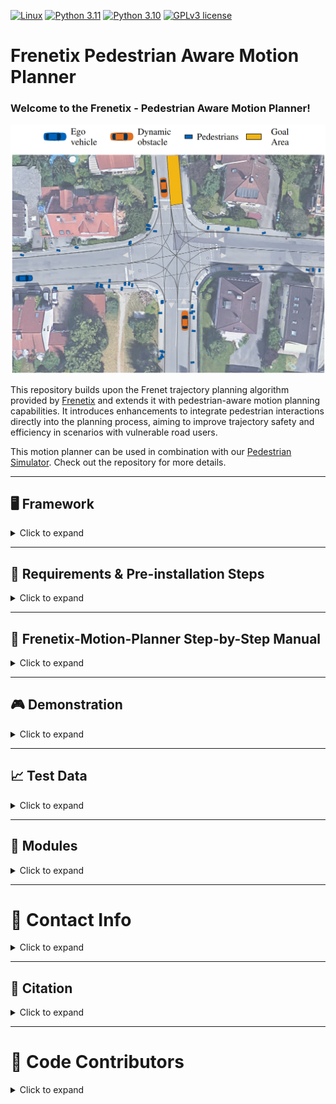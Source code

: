 <!-- [![DOI](https://zenodo.org/badge/700239470.svg)](https://zenodo.org/records/10078062) -->

[![Linux](https://img.shields.io/badge/os-linux-blue.svg)](https://www.linux.org/)
[![Python 3.11](https://img.shields.io/badge/python-3.11-blue.svg)](https://www.python.org/downloads/release/python-3110/) [![Python 3.10](https://img.shields.io/badge/python-3.10-blue.svg)](https://www.python.org/downloads/release/python-3100/)
[![GPLv3 license](https://img.shields.io/badge/License-GPLv3-blue.svg)](http://perso.crans.org/besson/LICENSE.html)

# Frenetix  Pedestrian Aware Motion Planner 
### Welcome to the Frenetix - Pedestrian Aware Motion Planner!

<img src="doc/images/Scenario_Overview.png" alt="Overview Image" width="600"/>

This repository builds upon the Frenet trajectory planning algorithm provided by [Frenetix](https://github.com/TUM-AVS/Frenetix/) and extends it with pedestrian-aware motion planning capabilities. It introduces enhancements to integrate pedestrian interactions directly into the planning process, aiming to improve trajectory safety and efficiency in scenarios with vulnerable road users. 

This motion planner can be used in combination with our [Pedestrian Simulator](https://github.com/TUM-AVS/PedestrianSimulator). Check out the repository for more details.



---

## 🖥️ Framework

<details>
<summary>Click to expand</summary>

The Frenetix - Pedestrian Aware Motion Planner is a modular framework that combines the Frenetix trajectory planning algorithm with pedestrian simulation and risk assessment. The framework is designed to provide a comprehensive solution for motion planning in complex urban environments. It integrates the following key components:

![PAWM](doc/images/Framework.png)

</details>

---

## 🔧 Requirements & Pre-installation Steps

<details>
<summary>Click to expand</summary>

### Requirements
The software is developed and tested on recent versions of Linux. We strongly recommend using [Ubuntu 22.04](https://ubuntu.com/download/desktop) or higher. For the Python installation, we suggest the usage of Virtual Environment with Python 3.12, Python 3.11, or Python 3.10. For the development IDE, we suggest [PyCharm](http://www.jetbrains.com/pycharm/).

### 1. Pre-installation Steps
Make sure that the following **dependencies** are installed on your system for the C++ implementation:
   - [Eigen3](https://eigen.tuxfamily.org/dox/):
     ```bash
     sudo apt-get install libeigen3-dev
     ```
   - [Boost](https://www.boost.org/):
     ```bash
     sudo apt-get install libboost-all-dev
     ```
   - [OpenMP](https://www.openmp.org/):
     ```bash
     sudo apt-get install libomp-dev
     ```
   - [Python Development Tools](https://packages.ubuntu.com/jammy/python3.10-full):
     ```bash
     sudo apt-get install python3.11-full python3.11-dev
     ```

### 2. **Clone** this repository and create a new virtual environment:
   ```bash
   git clone <repository-url>
   cd <repository-folder>
   ```

   ```bash
   python3.11 -m venv venv
   source venv/bin/activate
   ```

### 3. Install all required packages

#### Installation with Poetry
To install the project and its dependencies, ensure you have [Poetry](https://python-poetry.org/) installed. Then, run the following commands:



Install the dependencies and the project:
   ```bash
   poetry install
   ```

#### Installation with pip
Alternatively, you can install the project's requirements using pip:
```bash
pip install .
```
   [Frenetix](https://pypi.org/project/frenetix/) should be installed automatically. If not, please contact [Korbinian Moller](mailto:korbinian.moller@tum.de).

### 4. **Optional**: Download additional scenarios [here](https://gitlab.lrz.de/tum-cps/commonroad-scenarios.git).

</details>

---

## 🚀 Frenetix-Motion-Planner Step-by-Step Manual
<details>
<summary>Click to expand</summary>

1. Do the **Requirements & Pre-installation Steps**.

2. **Change** Settings in `main.py` if needed. Note that not all configuration combinations may work.

3. Adapt **configurations** if needed: You can find them in `configurations/frenetix_motion_planner` and `configurations/simulation`.

4. **Run** Frenetix - Pedestrian Aware Motion Planner:
   ```bash
   python3 main.py
   ```
5. Change pedestrian aware motion planning settings in `configurations/frenetix_motion_planner/planning` if needed

</details>

---

## 🎮 Demonstration

<details>
<summary>Click to expand</summary>

You probably have to reopen the Readme to see the gifs.

<img src="doc/gifs/PAWM.gif" alt="Simulated Scenario using the PAWM Planner" width="600"/>

</details>

---

## 📈 Test Data
<details>
<summary>Click to expand</summary>

Additional scenarios can be found [here](https://commonroad.in.tum.de/scenarios).

</details>

---

## 🔧 Modules

<details>
<summary>Click to expand</summary>

Detailed documentation of the functionality behind the single modules can be found below:

1. [General Planning Algorithm](README.md)
2. [Frenetix C++ Trajectory Handler](https://github.com/TUM-AVS/Frenetix)
3. [Pedestrian Simulator](https://github.com/TUM-AVS/PedestrianSimulator)
3. [Commonroad Scenario Handler](cr_scenario_handler/README.md)
6. [Wale-Net](https://github.com/TUMFTM/Wale-Net)
7. [Risk-Assessment](https://github.com/TUMFTM/EthicalTrajectoryPlanning)

</details>

---

# 📇 Contact Info

<details>
<summary>Click to expand</summary>

[Korbinian Moller](mailto:korbinian.moller@tum.de),
Professorship Autonomous Vehicle Systems,
School of Engineering and Design,
Technical University of Munich,
85748 Garching,
Germany

[Johannes Betz](mailto:johannes.betz@tum.de),
Professorship Autonomous Vehicle Systems,
School of Engineering and Design,
Technical University of Munich,
85748 Garching,
Germany

</details>

---

## 📃 Citation

<details>
<summary>Click to expand</summary>

If you use this repository in your research, please cite our related papers:


### Pedestrian Aware Motion Planning
```bibtex
t.b.d
```

### Frenetix Motion Planner
```bibtex
@ARTICLE{Frenetix2024,
  author={Trauth, Rainer and Moller, Korbinian and Würsching, Gerald and Betz, Johannes},
  journal={IEEE Access}, 
  title={FRENETIX: A High-Performance and Modular Motion Planning Framework for Autonomous Driving}, 
  year={2024},
  volume={12},
  number={},
  pages={127426-127439},
  keywords={Trajectory;Planning;Trajectory planning;Heuristic algorithms;Vehicle dynamics;Autonomous vehicles;Machine learning algorithms;Collision avoidance;Autonomous vehicles;collision avoidance;trajectory planning},
  doi={10.1109/ACCESS.2024.3436835}}

```

</details>

---

# 👥 Code Contributors

<details>
<summary>Click to expand</summary>

#### Pedestrian Aware Motion Planning
[Korbinian Moller](mailto:korbinian.moller@tum.de) \
[Truls Nyberg](mailto:trulsny@kth.se)  

#### Framework & Frenetix
[Rainer Trauth](mailto:rainer.trauth@tum.de) \
[Korbinian Moller](mailto:korbinian.moller@tum.de) \
[Marc kaufeld](mailto:marc.kaufeld@tum.de)  


</details>


